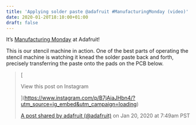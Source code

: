 ```yaml
---
title: 'Applying solder paste @adafruit #ManufacturingMonday (video)'
date: 2020-01-20T18:10:00+01:00
draft: false
---
```


It’s [Manufacturing Monday](https://blog.adafruit.com/category/manufacturing/?utm_source=vine&utm_medium=vine%20caption&utm_campaign=manumonday) at Adafruit!

This is our stencil machine in action. One of the best parts of operating the stencil machine is watching it knead the solder paste back and forth, precisely transferring the paste onto the pads on the PCB below.

> [
> 
> View this post on Instagram
> 
> ](https://www.instagram.com/p/B7jAiaJHbn4/?utm_source=ig_embed&utm_campaign=loading)
> 
> [A post shared by adafruit (@adafruit)](https://www.instagram.com/p/B7jAiaJHbn4/?utm_source=ig_embed&utm_campaign=loading) on Jan 20, 2020 at 7:49am PST